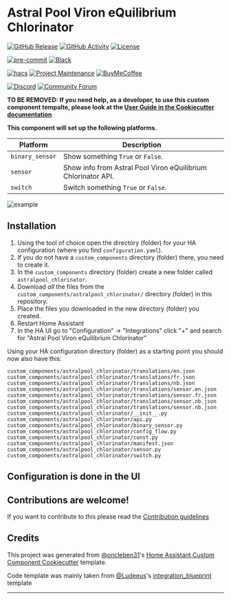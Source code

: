 # Astral Pool Viron eQuilibrium Chlorinator

[![GitHub Release][releases-shield]][releases]
[![GitHub Activity][commits-shield]][commits]
[![License][license-shield]](LICENSE)

[![pre-commit][pre-commit-shield]][pre-commit]
[![Black][black-shield]][black]

[![hacs][hacsbadge]][hacs]
[![Project Maintenance][maintenance-shield]][user_profile]
[![BuyMeCoffee][buymecoffeebadge]][buymecoffee]

[![Discord][discord-shield]][discord]
[![Community Forum][forum-shield]][forum]

**TO BE REMOVED: If you need help, as a developer, to use this custom component tempalte,
please look at the [User Guide in the Cookiecutter documentation](https://cookiecutter-homeassistant-custom-component.readthedocs.io/en/stable/quickstart.html)**

**This component will set up the following platforms.**

| Platform        | Description                                                               |
| --------------- | ------------------------------------------------------------------------- |
| `binary_sensor` | Show something `True` or `False`.                                         |
| `sensor`        | Show info from Astral Pool Viron eQuilibrium Chlorinator API. |
| `switch`        | Switch something `True` or `False`.                                       |

![example][exampleimg]

## Installation

1. Using the tool of choice open the directory (folder) for your HA configuration (where you find `configuration.yaml`).
2. If you do not have a `custom_components` directory (folder) there, you need to create it.
3. In the `custom_components` directory (folder) create a new folder called `astralpool_chlorinator`.
4. Download _all_ the files from the `custom_components/astralpool_chlorinator/` directory (folder) in this repository.
5. Place the files you downloaded in the new directory (folder) you created.
6. Restart Home Assistant
7. In the HA UI go to "Configuration" -> "Integrations" click "+" and search for "Astral Pool Viron eQuilibrium Chlorinator"

Using your HA configuration directory (folder) as a starting point you should now also have this:

```text
custom_components/astralpool_chlorinator/translations/en.json
custom_components/astralpool_chlorinator/translations/fr.json
custom_components/astralpool_chlorinator/translations/nb.json
custom_components/astralpool_chlorinator/translations/sensor.en.json
custom_components/astralpool_chlorinator/translations/sensor.fr.json
custom_components/astralpool_chlorinator/translations/sensor.nb.json
custom_components/astralpool_chlorinator/translations/sensor.nb.json
custom_components/astralpool_chlorinator/__init__.py
custom_components/astralpool_chlorinator/api.py
custom_components/astralpool_chlorinator/binary_sensor.py
custom_components/astralpool_chlorinator/config_flow.py
custom_components/astralpool_chlorinator/const.py
custom_components/astralpool_chlorinator/manifest.json
custom_components/astralpool_chlorinator/sensor.py
custom_components/astralpool_chlorinator/switch.py
```

## Configuration is done in the UI

<!---->

## Contributions are welcome!

If you want to contribute to this please read the [Contribution guidelines](CONTRIBUTING.md)

## Credits

This project was generated from [@oncleben31](https://github.com/oncleben31)'s [Home Assistant Custom Component Cookiecutter](https://github.com/oncleben31/cookiecutter-homeassistant-custom-component) template.

Code template was mainly taken from [@Ludeeus](https://github.com/ludeeus)'s [integration_blueprint][integration_blueprint] template

---

[integration_blueprint]: https://github.com/custom-components/integration_blueprint
[black]: https://github.com/psf/black
[black-shield]: https://img.shields.io/badge/code%20style-black-000000.svg?style=for-the-badge
[buymecoffee]: https://www.buymeacoffee.com/pbutterworth
[buymecoffeebadge]: https://img.shields.io/badge/buy%20me%20a%20coffee-donate-yellow.svg?style=for-the-badge
[commits-shield]: https://img.shields.io/github/commit-activity/y/pbutterworth/astralpool_chlorinator.svg?style=for-the-badge
[commits]: https://github.com/pbutterworth/astralpool_chlorinator/commits/main
[hacs]: https://hacs.xyz
[hacsbadge]: https://img.shields.io/badge/HACS-Custom-orange.svg?style=for-the-badge
[discord]: https://discord.gg/Qa5fW2R
[discord-shield]: https://img.shields.io/discord/330944238910963714.svg?style=for-the-badge
[exampleimg]: example.png
[forum-shield]: https://img.shields.io/badge/community-forum-brightgreen.svg?style=for-the-badge
[forum]: https://community.home-assistant.io/
[license-shield]: https://img.shields.io/github/license/pbutterworth/astralpool_chlorinator.svg?style=for-the-badge
[maintenance-shield]: https://img.shields.io/badge/maintainer-%40pbutterworth-blue.svg?style=for-the-badge
[pre-commit]: https://github.com/pre-commit/pre-commit
[pre-commit-shield]: https://img.shields.io/badge/pre--commit-enabled-brightgreen?style=for-the-badge
[releases-shield]: https://img.shields.io/github/release/pbutterworth/astralpool_chlorinator.svg?style=for-the-badge
[releases]: https://github.com/pbutterworth/astralpool_chlorinator/releases
[user_profile]: https://github.com/pbutterworth
